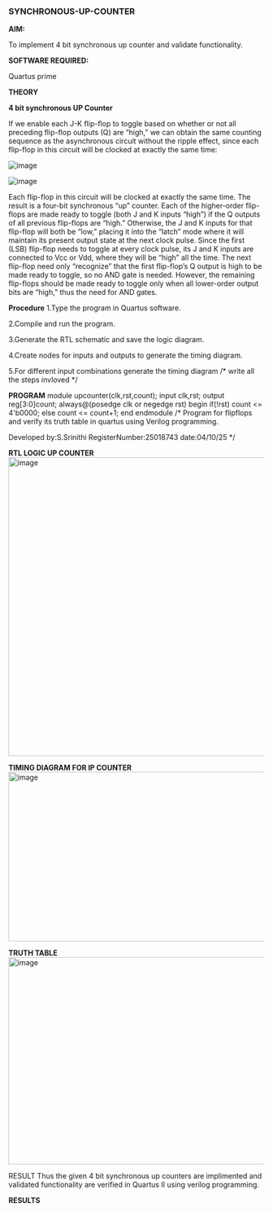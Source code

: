 ### SYNCHRONOUS-UP-COUNTER

**AIM:**

To implement 4 bit synchronous up counter and validate functionality.

**SOFTWARE REQUIRED:**

Quartus prime

**THEORY**

**4 bit synchronous UP Counter**

If we enable each J-K flip-flop to toggle based on whether or not all preceding flip-flop outputs (Q) are “high,” we can obtain the same counting sequence as the asynchronous circuit without the ripple effect, since each flip-flop in this circuit will be clocked at exactly the same time:

![image](https://github.com/naavaneetha/SYNCHRONOUS-UP-COUNTER/assets/154305477/d5db3fa0-e413-404c-b80e-b2f39d82e7e8)


![image](https://github.com/naavaneetha/SYNCHRONOUS-UP-COUNTER/assets/154305477/52cb61eb-d04b-442d-810c-31185a68410b)

Each flip-flop in this circuit will be clocked at exactly the same time.
The result is a four-bit synchronous “up” counter. Each of the higher-order flip-flops are made ready to toggle (both J and K inputs “high”) if the Q outputs of all previous flip-flops are “high.”
Otherwise, the J and K inputs for that flip-flop will both be “low,” placing it into the “latch” mode where it will maintain its present output state at the next clock pulse.
Since the first (LSB) flip-flop needs to toggle at every clock pulse, its J and K inputs are connected to Vcc or Vdd, where they will be “high” all the time.
The next flip-flop need only “recognize” that the first flip-flop’s Q output is high to be made ready to toggle, so no AND gate is needed.
However, the remaining flip-flops should be made ready to toggle only when all lower-order output bits are “high,” thus the need for AND gates.

**Procedure**
 1.Type the program in Quartus software.

2.Compile and run the program.

3.Generate the RTL schematic and save the logic diagram.

4.Create nodes for inputs and outputs to generate the timing diagram.

5.For different input combinations generate the timing diagram
/* write all the steps invloved */

**PROGRAM**
module upcounter(clk,rst,count);
input clk,rst;
output reg[3:0]count;
always@(posedge clk or negedge rst)
begin
if(!rst)
count <= 4'b0000;
else
count <= count+1;
end
endmodule
/* Program for flipflops and verify its truth table in quartus using Verilog programming. 

Developed by:S.Srinithi
RegisterNumber:25018743
date:04/10/25
*/

**RTL LOGIC UP COUNTER**
<img width="1189" height="587" alt="image" src="https://github.com/user-attachments/assets/2e38ad38-b352-404e-892b-048e9325fadb" />

**TIMING DIAGRAM FOR IP COUNTER**
<img width="1275" height="333" alt="image" src="https://github.com/user-attachments/assets/b936af99-185f-40af-99e3-e0d384f449bf" />

**TRUTH TABLE**
<img width="1275" height="407" alt="image" src="https://github.com/user-attachments/assets/c7290b4f-4719-4f2e-bf42-c59ff39ffc5f" />

RESULT
     Thus the given 4 bit synchronous up counters are implimented and validated functionality are verified in Quartus II using verilog programming.


**RESULTS**

